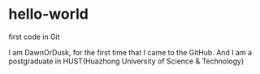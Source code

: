 # hello-world
first code in Git

I am DawnOrDusk, for the first time that I came to the GitHub. And I am a postgraduate in HUST(Huazhong University of Science & Technology)
